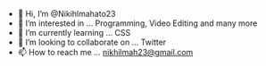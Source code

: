 - 👋 Hi, I’m @Nikihlmahato23
- 👀 I’m interested in ... Programming, Video Editing and many more
- 🌱 I’m currently learning ... CSS
- 💞️ I’m looking to collaborate on ... Twitter
- 📫 How to reach me ... nikhilmah23@gmail.com

<!---
Nikihlmahato23/Nikihlmahato23 is a ✨ special ✨ repository because its `README.md` (this file) appears on your GitHub profile.
You can click the Preview link to take a look at your changes.
--->
